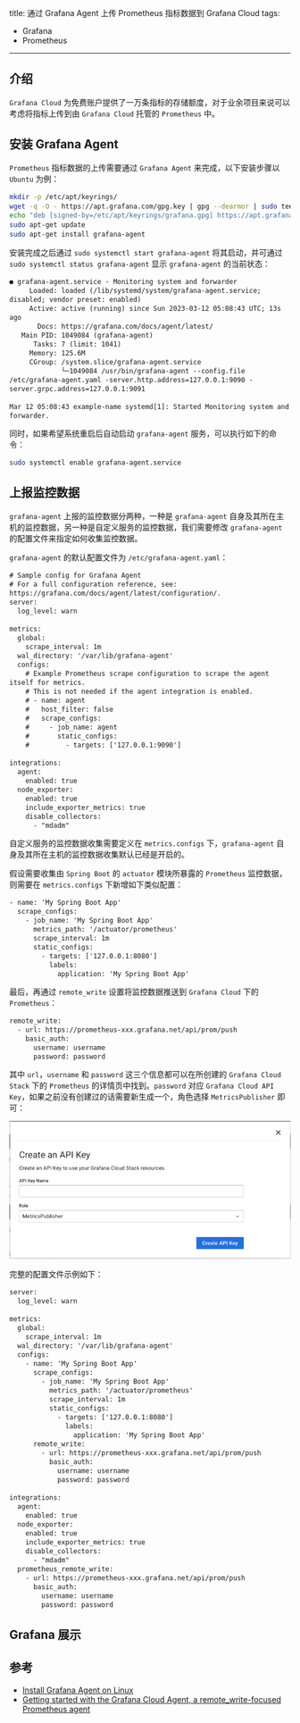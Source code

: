 title: 通过 Grafana Agent 上传 Prometheus 指标数据到 Grafana Cloud
tags:
- Grafana
- Prometheus
---

## 介绍
`Grafana Cloud` 为免费账户提供了一万条指标的存储额度，对于业余项目来说可以考虑将指标上传到由 `Grafana Cloud` 托管的 `Prometheus` 中。

## 安装 Grafana Agent
`Prometheus` 指标数据的上传需要通过 `Grafana Agent` 来完成，以下安装步骤以 `Ubuntu` 为例：

```sh
mkdir -p /etc/apt/keyrings/
wget -q -O - https://apt.grafana.com/gpg.key | gpg --dearmor | sudo tee /etc/apt/keyrings/grafana.gpg
echo "deb [signed-by=/etc/apt/keyrings/grafana.gpg] https://apt.grafana.com stable main" | sudo tee /etc/apt/sources.list.d/grafana.list
sudo apt-get update
sudo apt-get install grafana-agent
```

安装完成之后通过 `sudo systemctl start grafana-agent` 将其启动，并可通过 `sudo systemctl status grafana-agent` 显示 `grafana-agent` 的当前状态：

```
● grafana-agent.service - Monitoring system and forwarder
     Loaded: loaded (/lib/systemd/system/grafana-agent.service; disabled; vendor preset: enabled)
     Active: active (running) since Sun 2023-03-12 05:08:43 UTC; 13s ago
       Docs: https://grafana.com/docs/agent/latest/
   Main PID: 1049084 (grafana-agent)
      Tasks: 7 (limit: 1041)
     Memory: 125.6M
     CGroup: /system.slice/grafana-agent.service
             └─1049084 /usr/bin/grafana-agent --config.file /etc/grafana-agent.yaml -server.http.address=127.0.0.1:9090 -server.grpc.address=127.0.0.1:9091

Mar 12 05:08:43 example-name systemd[1]: Started Monitoring system and forwarder.
```

同时，如果希望系统重启后自动启动 `grafana-agent` 服务，可以执行如下的命令：

```sh
sudo systemctl enable grafana-agent.service
```

## 上报监控数据
`grafana-agent` 上报的监控数据分两种，一种是 `grafana-agent` 自身及其所在主机的监控数据，另一种是自定义服务的监控数据，我们需要修改 `grafana-agent` 的配置文件来指定如何收集监控数据。

`grafana-agent` 的默认配置文件为 `/etc/grafana-agent.yaml`：

```
# Sample config for Grafana Agent
# For a full configuration reference, see: https://grafana.com/docs/agent/latest/configuration/.
server:
  log_level: warn

metrics:
  global:
    scrape_interval: 1m
  wal_directory: '/var/lib/grafana-agent'
  configs:
    # Example Prometheus scrape configuration to scrape the agent itself for metrics.
    # This is not needed if the agent integration is enabled.
    # - name: agent
    #   host_filter: false
    #   scrape_configs:
    #     - job_name: agent
    #       static_configs:
    #         - targets: ['127.0.0.1:9090']

integrations:
  agent:
    enabled: true
  node_exporter:
    enabled: true
    include_exporter_metrics: true
    disable_collectors:
      - "mdadm"
```

自定义服务的监控数据收集需要定义在 `metrics.configs` 下，`grafana-agent` 自身及其所在主机的监控数据收集默认已经是开启的。

假设需要收集由 `Spring Boot` 的 `actuator` 模块所暴露的 `Prometheus` 监控数据，则需要在 `metrics.configs` 下新增如下类似配置：

```  
- name: 'My Spring Boot App'
  scrape_configs:
    - job_name: 'My Spring Boot App'
      metrics_path: '/actuator/prometheus'
      scrape_interval: 1m
      static_configs:
        - targets: ['127.0.0.1:8080']
          labels:
            application: 'My Spring Boot App'
```

最后，再通过 `remote_write` 设置将监控数据推送到 `Grafana Cloud` 下的 `Prometheus`：

```
remote_write:
  - url: https://prometheus-xxx.grafana.net/api/prom/push
    basic_auth:
      username: username
      password: password
```

其中 `url`，`username` 和 `password` 这三个信息都可以在所创建的 `Grafana Cloud Stack` 下的 `Prometheus` 的详情页中找到。`password` 对应 `Grafana Cloud API Key`，如果之前没有创建过的话需要新生成一个，角色选择 `MetricsPublisher` 即可：

![alt](/images/grafana-cloud-1.png)

完整的配置文件示例如下：

```
server:
  log_level: warn

metrics:
  global:
    scrape_interval: 1m
  wal_directory: '/var/lib/grafana-agent'
  configs:
    - name: 'My Spring Boot App'
      scrape_configs:
        - job_name: 'My Spring Boot App'
          metrics_path: '/actuator/prometheus'
          scrape_interval: 1m
          static_configs:
            - targets: ['127.0.0.1:8080']
              labels:
                application: 'My Spring Boot App'
      remote_write:
        - url: https://prometheus-xxx.grafana.net/api/prom/push
          basic_auth:
            username: username
            password: password

integrations:
  agent:
    enabled: true
  node_exporter:
    enabled: true
    include_exporter_metrics: true
    disable_collectors:
      - "mdadm"
  prometheus_remote_write:
    - url: https://prometheus-xxx.grafana.net/api/prom/push
      basic_auth:
        username: username
        password: password
```

## Grafana 展示

## 参考
* [Install Grafana Agent on Linux](https://grafana.com/docs/agent/latest/set-up/install-agent-linux/)
* [Getting started with the Grafana Cloud Agent, a remote_write-focused Prometheus agent](https://grafana.com/blog/2020/07/02/getting-started-with-the-grafana-cloud-agent-a-remote_write-focused-prometheus-agent/)